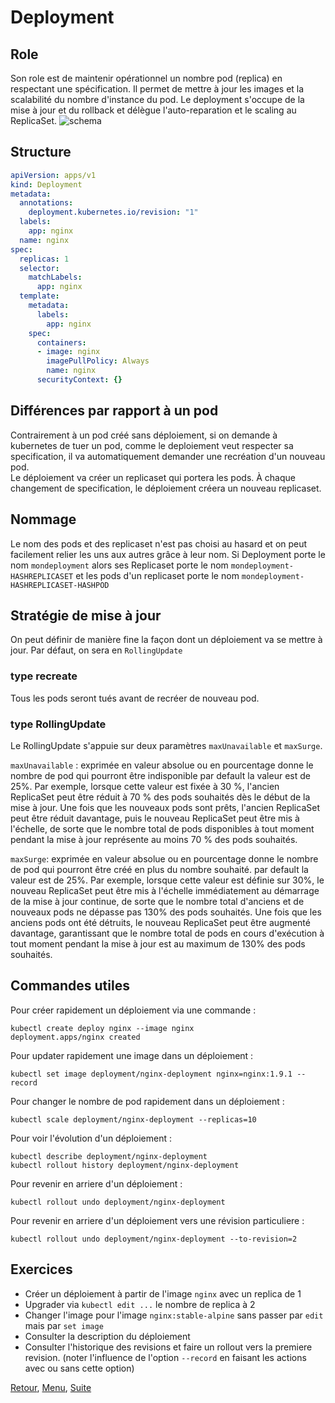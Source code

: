 # Deployment
## Role
Son role est de maintenir opérationnel un nombre pod (replica) en respectant une spécification. 
Il permet de mettre à jour les images et la scalabilité du nombre d'instance du pod.
Le deployment s'occupe de la mise à jour et du rollback et délègue l'auto-reparation et le scaling au ReplicaSet.
![schema](https://obeyler.github.io/Formation-K8S/images/Deploiement.svg)

## Structure
```yaml
apiVersion: apps/v1
kind: Deployment
metadata:
  annotations:
    deployment.kubernetes.io/revision: "1"
  labels:
    app: nginx
  name: nginx
spec:
  replicas: 1
  selector:
    matchLabels:
      app: nginx
  template:
    metadata:
      labels:
        app: nginx
    spec:
      containers:
      - image: nginx
        imagePullPolicy: Always
        name: nginx
      securityContext: {}
```
## Différences par rapport à un pod
Contrairement à un pod créé sans déploiement, si on demande à kubernetes de tuer un pod, comme le deploiement veut respecter sa specification, il va automatiquement demander une recréation d'un nouveau pod.   
Le déploiement va créer un replicaset qui portera les pods. À chaque changement de specification, le déploiement créera un nouveau replicaset.

## Nommage
Le nom des pods et des replicaset n'est pas choisi au hasard et on peut facilement relier les uns aux autres grâce à leur nom.
Si Deployment porte le nom `mondeployment`
alors ses Replicaset porte le nom `mondeployment-HASHREPLICASET`
et les pods d'un replicaset porte le nom `mondeployment-HASHREPLICASET-HASHPOD`

## Stratégie de mise à jour
On peut définir de manière fine la façon dont un déploiement va se mettre à jour. 
Par défaut, on sera en `RollingUpdate`

### type recreate
Tous les pods seront tués avant de recréer de nouveau pod.

### type RollingUpdate
Le RollingUpdate s'appuie sur deux paramètres `maxUnavailable` et `maxSurge`.

`maxUnavailable` : exprimée en valeur absolue ou en pourcentage donne le nombre de pod qui pourront être indisponible
par default la valeur est de 25%.
Par exemple, lorsque cette valeur est fixée à 30 %, 
l'ancien ReplicaSet peut être réduit à 70 % des pods souhaités dès le début de la mise à jour. 
Une fois que les nouveaux pods sont prêts, l'ancien ReplicaSet peut être réduit davantage, puis le nouveau ReplicaSet peut être mis à l'échelle, de sorte que le nombre total de pods disponibles à tout moment pendant la mise à jour représente au moins 70 % des pods souhaités.

`maxSurge`:  exprimée en valeur absolue ou en pourcentage donne le nombre de pod qui pourront être créé en plus du nombre souhaité.
par default la valeur est de 25%.
Par exemple, lorsque cette valeur est définie sur 30%, le nouveau ReplicaSet peut être mis à l'échelle immédiatement au démarrage de la mise à jour continue, de sorte que le nombre total d'anciens et de nouveaux pods ne dépasse pas 130% des pods souhaités. 
Une fois que les anciens pods ont été détruits, le nouveau ReplicaSet peut être augmenté davantage, garantissant que le nombre total de pods en cours d'exécution à tout moment pendant la mise à jour est au maximum de 130% des pods souhaités.

## Commandes utiles
Pour créer rapidement un déploiement via une commande :
```shell
kubectl create deploy nginx --image nginx
deployment.apps/nginx created
```

Pour updater rapidement une image dans un déploiement :
```shell
kubectl set image deployment/nginx-deployment nginx=nginx:1.9.1 --record
```
Pour changer le nombre de pod rapidement dans un déploiement :
```
kubectl scale deployment/nginx-deployment --replicas=10
```

Pour voir l'évolution d'un déploiement :
```shell
kubectl describe deployment/nginx-deployment
kubectl rollout history deployment/nginx-deployment
```

Pour revenir en arriere d'un déploiement :
```shell
kubectl rollout undo deployment/nginx-deployment
```

Pour revenir en arriere d'un déploiement vers une révision particuliere :
```shell
kubectl rollout undo deployment/nginx-deployment --to-revision=2
```

## Exercices
- Créer un déploiement à partir de l'image `nginx` avec un replica de 1
- Upgrader via `kubectl edit ...` le nombre de replica à 2
- Changer l'image pour l'image `nginx:stable-alpine` sans passer par `edit` mais par `set image`
- Consulter la description du déploiement
- Consulter l'historique des revisions et faire un rollout vers la premiere revision.
  (noter l'influence de l'option `--record` en faisant les actions avec ou sans cette option)



[Retour](https://obeyler.github.io/Formation-K8S/Chapitres/Workload.html), [Menu](https://obeyler.github.io/Formation-K8S/), [Suite](https://obeyler.github.io/Formation-K8S/Chapitres/HorizontalPodAutoScaling.html)

